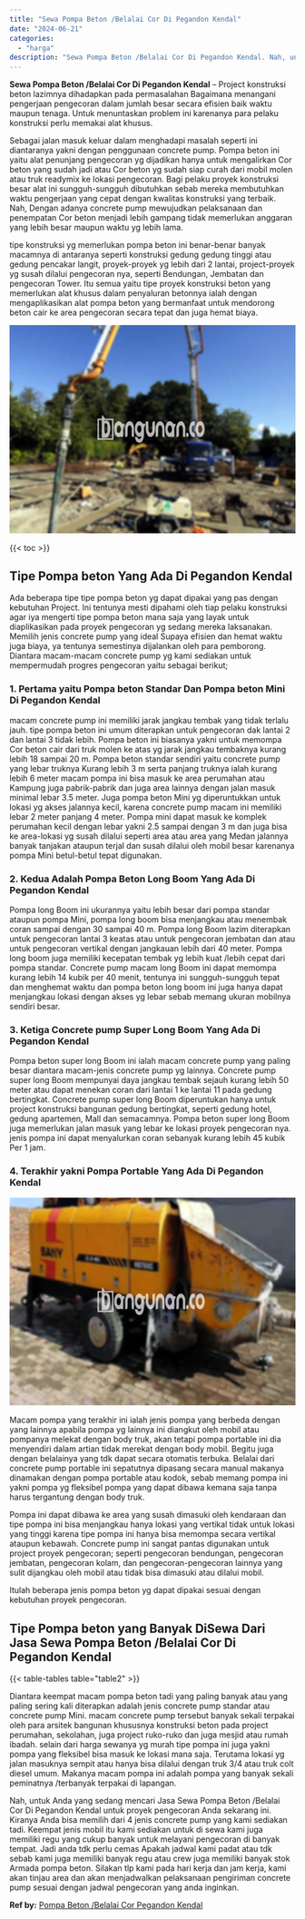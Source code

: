 ```yaml
---
title: "Sewa Pompa Beton /Belalai Cor Di Pegandon Kendal"
date: "2024-06-21"
categories: 
  - "harga"
description: "Sewa Pompa Beton /Belalai Cor Di Pegandon Kendal. Nah, untuk Anda yang sedang mencari Jasa Sewa Pompa Beton /Belalai Cor Di Pegandon Kendal untuk proyek peng..."
---
```


**Sewa Pompa Beton /Belalai Cor Di Pegandon Kendal** – Project konstruksi beton lazimnya dihadapkan pada permasalahan Bagaimana menangani pengerjaan pengecoran dalam jumlah besar secara efisien baik waktu maupun tenaga. Untuk menuntaskan problem ini karenanya para pelaku konstruksi perlu memakai alat khusus.

Sebagai jalan masuk keluar dalam menghadapi masalah seperti ini diantaranya yakni dengan penggunaan concrete pump. Pompa beton ini yaitu alat penunjang pengecoran yg dijadikan hanya untuk mengalirkan Cor beton yang sudah jadi atau Cor beton yg sudah siap curah dari mobil molen atau truk readymix ke lokasi pengecoran. Bagi pelaku proyek konstruksi besar alat ini sungguh-sungguh dibutuhkan sebab mereka membutuhkan waktu pengerjaan yang cepat dengan kwalitas konstruksi yang terbaik. Nah, Dengan adanya concrete pump mewujudkan pelaksanaan dan penempatan Cor beton menjadi lebih gampang tidak memerlukan anggaran yang lebih besar maupun waktu yg lebih lama.

tipe konstruksi yg memerlukan pompa beton ini benar-benar banyak macamnya di antaranya seperti konstruksi gedung gedung tinggi atau gedung pencakar langit, proyek-proyek yg lebih dari 2 lantai, project-proyek yg susah dilalui pengecoran nya, seperti Bendungan, Jembatan dan pengecoran Tower. Itu semua yaitu tipe proyek konstruksi beton yang memerlukan alat khusus dalam penyaluran betonnya ialah dengan mengaplikasikan alat pompa beton yang bermanfaat untuk mendorong beton cair ke area pengecoran secara tepat dan juga hemat biaya.

![Sewa Pompa Beton /Belalai Cor Di Pegandon Kendal](/images/sewa-concrete-pump-12.png)

{{< toc >}}

## Tipe Pompa beton Yang Ada Di Pegandon Kendal

Ada beberapa tipe tipe pompa beton yg dapat dipakai yang pas dengan kebutuhan Project. Ini tentunya mesti dipahami oleh tiap pelaku konstruksi agar iya mengerti tipe pompa beton mana saja yang layak untuk diaplikasikan pada proyek pengecoran yg sedang mereka laksanakan. Memilih jenis concrete pump yang ideal Supaya efisien dan hemat waktu juga biaya, ya tentunya semestinya dijalankan oleh para pemborong. Diantara macam-macam concrete pump yg kami sediakan untuk mempermudah progres pengecoran yaitu sebagai berikut;

### 1\. Pertama yaitu Pompa beton Standar Dan Pompa beton Mini Di Pegandon Kendal

macam concrete pump ini memiliki jarak jangkau tembak yang tidak terlalu jauh. tipe pompa beton ini umum diterapkan untuk pengecoran dak lantai 2 dan lantai 3 tidak lebih. Pompa beton ini biasanya yakni untuk memompa Cor beton cair dari truk molen ke atas yg jarak jangkau tembaknya kurang lebih 18 sampai 20 m. Pompa beton standar sendiri yaitu concrete pump yang lebar truknya Kurang lebih 3 m serta panjang truknya ialah kurang lebih 6 meter macam pompa ini bisa masuk ke area perumahan atau Kampung juga pabrik-pabrik dan juga area lainnya dengan jalan masuk minimal lebar 3.5 meter. Juga pompa beton Mini yg diperuntukkan untuk lokasi yg akses jalannya kecil, karena concrete pump macam ini memiliki lebar 2 meter panjang 4 meter. Pompa mini dapat masuk ke komplek perumahan kecil dengan lebar yakni 2.5 sampai dengan 3 m dan juga bisa ke area-lokasi yg susah dilalui seperti area atau area yang Medan jalannya banyak tanjakan ataupun terjal dan susah dilalui oleh mobil besar karenanya pompa Mini betul-betul tepat digunakan.

### 2\. Kedua Adalah Pompa Beton Long Boom Yang Ada Di Pegandon Kendal

Pompa long Boom ini ukurannya yaitu lebih besar dari pompa standar ataupun pompa Mini, pompa long boom bisa menjangkau atau menembak coran sampai dengan 30 sampai 40 m. Pompa long Boom lazim diterapkan untuk pengecoran lantai 3 keatas atau untuk pengecoran jembatan dan atau untuk pengecoran vertikal dengan jangkauan lebih dari 40 meter. Pompa long boom juga memiliki kecepatan tembak yg lebih kuat /lebih cepat dari pompa standar. Concrete pump macam long Boom ini dapat memompa kurang lebih 14 kubik per 40 menit, tentunya ini sungguh-sungguh tepat dan menghemat waktu dan pompa beton long boom ini juga hanya dapat menjangkau lokasi dengan akses yg lebar sebab memang ukuran mobilnya sendiri besar.

### 3\. Ketiga Concrete pump Super Long Boom Yang Ada Di Pegandon Kendal

Pompa beton super long Boom ini ialah macam concrete pump yang paling besar diantara macam-jenis concrete pump yg lainnya. Concrete pump super long Boom mempunyai daya jangkau tembak sejauh kurang lebih 50 meter atau dapat menekan coran dari lantai 1 ke lantai 11 pada gedung bertingkat. Concrete pump super long Boom diperuntukan hanya untuk project konstruksi bangunan gedung bertingkat, seperti gedung hotel, gedung apartemen, Mall dan semacamnya. Pompa beton super long Boom juga memerlukan jalan masuk yang lebar ke lokasi proyek pengecoran nya. jenis pompa ini dapat menyalurkan coran sebanyak kurang lebih 45 kubik Per 1 jam.

### 4\. Terakhir yakni Pompa Portable Yang Ada Di Pegandon Kendal

![Sewa Pompa Beton /Belalai Cor Di Pegandon Kendal](/images/sewa-concrete-pump-30.png)

Macam pompa yang terakhir ini ialah jenis pompa yang berbeda dengan yang lainnya apabila pompa yg lainnya ini diangkut oleh mobil atau pompanya melekat dengan body truk, akan tetapi pompa portable ini dia menyendiri dalam artian tidak merekat dengan body mobil. Begitu juga dengan belalainya yang tdk dapat secara otomatis terbuka. Belalai dari concrete pump portable ini sepatutnya dipasang secara manual makanya dinamakan dengan pompa portable atau kodok, sebab memang pompa ini yakni pompa yg fleksibel pompa yang dapat dibawa kemana saja tanpa harus tergantung dengan body truk.

Pompa ini dapat dibawa ke area yang susah dimasuki oleh kendaraan dan tipe pompa ini bisa menjangkau hanya lokasi yang vertikal tidak untuk lokasi yang tinggi karena tipe pompa ini hanya bisa memompa secara vertikal ataupun kebawah. Concrete pump ini sangat pantas digunakan untuk project proyek pengecoran; seperti pengecoran bendungan, pengecoran jembatan, pengecoran kolam, dan pengecoran-pengecoran lainnya yang sulit dijangkau oleh mobil atau tidak bisa dimasuki atau dilalui mobil.

Itulah beberapa jenis pompa beton yg dapat dipakai sesuai dengan kebutuhan proyek pengecoran.

## Tipe Pompa beton yang Banyak DiSewa Dari Jasa Sewa Pompa Beton /Belalai Cor Di Pegandon Kendal

{{< table-tables table="table2" >}}

Diantara keempat macam pompa beton tadi yang paling banyak atau yang paling sering kali diterapkan adalah jenis concrete pump standar atau concrete pump Mini. macam concrete pump tersebut banyak sekali terpakai oleh para arsitek bangunan khususnya konstruksi beton pada project perumahan, sekolahan, juga project ruko-ruko dan juga mesjid atau rumah ibadah. selain dari harga sewanya yg murah tipe pompa ini juga yakni pompa yang fleksibel bisa masuk ke lokasi mana saja. Terutama lokasi yg jalan masuknya sempit atau hanya bisa dilalui dengan truk 3/4 atau truk colt diesel umum. Makanya macam pompa ini adalah pompa yang banyak sekali peminatnya /terbanyak terpakai di lapangan.

Nah, untuk Anda yang sedang mencari Jasa Sewa Pompa Beton /Belalai Cor Di Pegandon Kendal untuk proyek pengecoran Anda sekarang ini. Kiranya Anda bisa memilih dari 4 jenis concrete pump yang kami sediakan tadi. Keempat jenis mobil itu kami sediakan untuk di sewa kami juga memiliki regu yang cukup banyak untuk melayani pengecoran di banyak tempat. Jadi anda tdk perlu cemas Apakah jadwal kami padat atau tdk sebab kami juga memiliki banyak regu atau crew juga memiliki banyak stok Armada pompa beton. Silakan tlp kami pada hari kerja dan jam kerja, kami akan tinjau area dan akan menjadwalkan pelaksanaan pengiriman concrete pump sesuai dengan jadwal pengecoran yang anda inginkan.

**Ref by:** [Pompa Beton /Belalai Cor Pegandon Kendal](https://id.wikipedia.org/wiki/Pompa)
